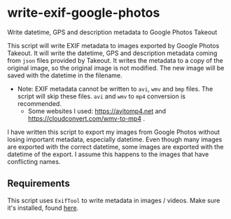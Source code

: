 # write-exif-google-photos
Write datetime, GPS and description metadata to Google Photos Takeout

This script will write EXIF metadata to images exported by Google Photos Takeout. It will write the datetime, GPS and description metadata coming from `json` files provided by Takeout. It writes the metadata to a copy of the original image, so the original image is not modified. The new image will be saved with the datetime in the filename.

- Note: EXIF metadata cannot be written to `avi`, `wmv` and `bmp` files. The script will skip these files. `avi` and `wmv` to `mp4` conversion is recommended.
    - Some websites I used: https://avitomp4.net and https://cloudconvert.com/wmv-to-mp4 .

I have written this script to export my images from Google Photos without losing important metadata, especially datetime. Even though many images are exported with the correct datetime, some images are exported with the datetime of the export. I assume this happens to the images that have conflicting names.

## Requirements

This script uses `ExifTool` to write metadata in images / videos. Make sure it's installed, found [here](https://exiftool.org).

